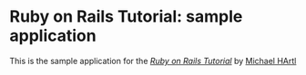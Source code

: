 # Ruby on Rails Tutorial: sample application

This is the sample application for the [*Ruby on Rails Tutorial*](http://railstutorial.org/)
by [Michael HArtl](http://michaelhartl.com/)